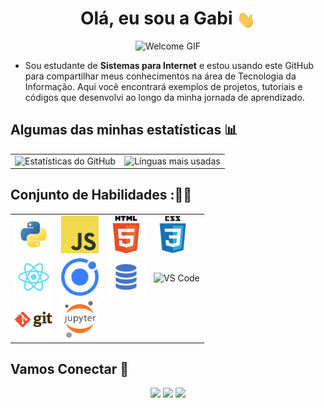 <h1 align="center">Olá, eu sou a Gabi <img src="https://raw.githubusercontent.com/ABSphreak/ABSphreak/master/gifs/Hi.gif" width="30px" style="vertical-align: middle;"></h1>

<p align="center">
  <img src="https://i.pinimg.com/originals/44/e1/52/44e152a6334b2ad5bffdcc3c469a6005.gif" width="300" alt="Welcome GIF">
</p>


  * Sou estudante de **Sistemas para Internet** e estou usando este GitHub para compartilhar meus conhecimentos na área de Tecnologia da Informação. Aqui você encontrará exemplos de projetos, tutoriais e códigos que desenvolvi ao longo da minha jornada de aprendizado.


## Algumas das minhas estatísticas :bar_chart:

<p align="center">
  <table>
    <tr>
      <td><img height="180em" src="https://github-readme-stats.vercel.app/api?username=Gabriellemllo&show_icons=true&theme=tokyonight&include_all_commits=true&count_private=true" alt="Estatísticas do GitHub"/></td>
      <td><img height="180em" src="https://github-readme-stats.vercel.app/api/top-langs/?username=Gabriellemllo&layout=compact&langs_count=6&theme=tokyonight" alt="Línguas mais usadas"/></td>
    </tr>
  </table>
</p>

## Conjunto de Habilidades :👩‍💻

<p align="center">
  <table>
    <tr>
      <td><img src="https://raw.githubusercontent.com/github/explore/master/topics/python/python.png" width="60" alt="Python"></td>
      <td><img src="https://raw.githubusercontent.com/github/explore/master/topics/javascript/javascript.png" width="60" alt="JavaScript"></td>
      <td><img src="https://raw.githubusercontent.com/github/explore/master/topics/html/html.png" width="60" alt="HTML5"></td>
      <td><img src="https://raw.githubusercontent.com/github/explore/master/topics/css/css.png" width="60" alt="CSS3"></td>
    </tr>
    <tr>
      <td><img src="https://raw.githubusercontent.com/github/explore/master/topics/react/react.png" width="60" alt="React"></td>
      <td><img src="https://raw.githubusercontent.com/github/explore/master/topics/ionic/ionic.png" width="60" alt="Ionic"></td>
      <td><img src="https://raw.githubusercontent.com/github/explore/master/topics/sql/sql.png" width="60" alt="SQL"></td>
      <td><img src="https://img.icons8.com/fluent/48/000000/visual-studio-code-2019.png" width="60" alt="VS Code"></td>
    </tr>
    <tr>
      <td><img src="https://raw.githubusercontent.com/github/explore/master/topics/git/git.png" width="60" alt="Git"></td>
      <td><img src="https://raw.githubusercontent.com/github/explore/master/topics/jupyter-notebook/jupyter-notebook.png" width="60" alt="Jupyter"></td>
    </tr>
  </table>
</p>

## Vamos Conectar :handshake:

<p align="center">
  <a href="mailto:gabriellesilvamelo622@gmail.com"><img src="https://img.shields.io/badge/-Gmail-%23333?style=for-the-badge&logo=gmail&logoColor=white" target="_blank"></a>
  <a href="https://www.linkedin.com/in/gabriellemelo07/" target="_blank"><img src="https://img.shields.io/badge/-LinkedIn-%230077B5?style=for-the-badge&logo=linkedin&logoColor=white" target="_blank"></a>
  <a href="https://discordapp.com/users/753625139022921748" target="_blank"><img src="https://img.shields.io/badge/-Discord-%237289DA?style=for-the-badge&logo=discord&logoColor=white" target="_blank"></a>
</p>
